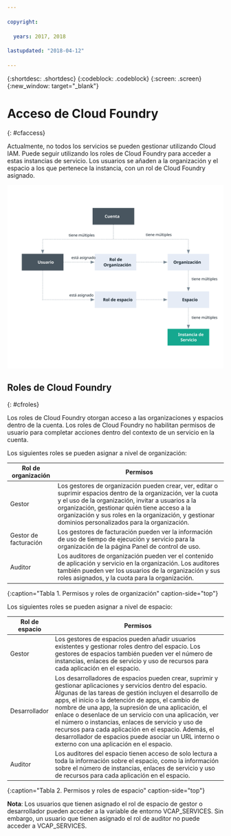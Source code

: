 ```yaml
---

copyright:

  years: 2017, 2018

lastupdated: "2018-04-12"

---
```


{:shortdesc: .shortdesc}
{:codeblock: .codeblock}
{:screen: .screen}
{:new_window: target="_blank"}

# Acceso de Cloud Foundry
{: #cfaccess}

Actualmente, no todos los servicios se pueden gestionar utilizando Cloud IAM. Puede seguir utilizando los roles de Cloud Foundry para acceder a estas instancias de servicio. Los usuarios se añaden a la organización y el espacio a los que pertenece la instancia, con un rol de Cloud Foundry asignado. 


![Acceso mediante espacios y organizaciones de Cloud Foundry en una cuenta](images/cf-diagram.svg "Cómo funciona el acceso de una cuenta utilizando roles, espacios y organizaciones de Cloud Foundry")


## Roles de Cloud Foundry
{: #cfroles}

Los roles de Cloud Foundry otorgan acceso a las organizaciones y espacios dentro de la cuenta. Los roles de Cloud Foundry no habilitan permisos de usuario para completar acciones dentro del contexto de un servicio en la cuenta.

Los siguientes roles se pueden asignar a nivel de organización:

| Rol de organización | Permisos |
|-------------------|-------------|
|Gestor | Los gestores de organización pueden crear, ver, editar o suprimir espacios dentro de la organización, ver la cuota y el uso de la organización, invitar a usuarios a la organización, gestionar quién tiene acceso a la organización y sus roles en la organización, y gestionar dominios personalizados para la organización. |
|Gestor de facturación | Los gestores de facturación pueden ver la información de uso de tiempo de ejecución y servicio para la organización de la página Panel de control de uso.  |
|Auditor | Los auditores de organización pueden ver el contenido de aplicación y servicio en la organización. Los auditores también pueden ver los usuarios de la organización y sus roles asignados, y la cuota para la organización. |
{:caption="Tabla 1. Permisos y roles de organización" caption-side="top"}

Los siguientes roles se pueden asignar a nivel de espacio:

| Rol de espacio | Permisos |
|------------|-------------|
|Gestor | Los gestores de espacios pueden añadir usuarios existentes y gestionar roles dentro del espacio. Los gestores de espacios también pueden ver el número de instancias, enlaces de servicio y uso de recursos para cada aplicación en el espacio. |
|Desarrollador | Los desarrolladores de espacios pueden crear, suprimir y gestionar aplicaciones y servicios dentro del espacio. Algunas de las tareas de gestión incluyen el desarrollo de apps, el inicio o la detención de apps, el cambio de nombre de una app, la supresión de una aplicación, el enlace o desenlace de un servicio con una aplicación, ver el número o instancias, enlaces de servicio y uso de recursos para cada aplicación en el espacio. Además, el desarrollador de espacios puede asociar un URL interno o externo con una aplicación en el espacio.   |
|Auditor | Los auditores del espacio tienen acceso de solo lectura a toda la información sobre el espacio, como la información sobre el número de instancias, enlaces de servicio y uso de recursos para cada aplicación en el espacio. |
{:caption="Tabla 2. Permisos y roles de espacio" caption-side="top"}

**Nota**: Los usuarios que tienen asignado el rol de espacio de gestor o desarrollador pueden acceder a la variable de entorno VCAP_SERVICES. Sin embargo, un usuario que tienen asignado el rol de auditor no puede acceder a VCAP_SERVICES.
